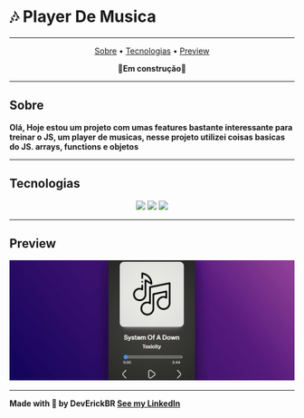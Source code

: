 # 🎶 Player De Musica

---

<p align='center'>
    <a href="#Sobre">Sobre</a> •
    <a href="#Tecnologias">Tecnologias</a> •
    <a href="#Preview">Preview</a>
</p>

**<p align="center">🚧Em construção🚧</p>**

---

## Sobre

**Olá, Hoje estou um projeto com umas features bastante interessante para treinar o JS, um player de musicas, nesse projeto utilizei coisas basicas do JS. arrays, functions e objetos**

---

## Tecnologias

<p align='center'>
    <img src="https://cdn.jsdelivr.net/gh/devicons/devicon/icons/html5/html5-original.svg" width='50px' />
    <img src="https://cdn.jsdelivr.net/gh/devicons/devicon/icons/css3/css3-original.svg" width='50px' />
    <img src="https://cdn.jsdelivr.net/gh/devicons/devicon/icons/javascript/javascript-original.svg" width='50px' />
</p>

---

## Preview

<p aling="center">
    <img alt="Readme" title="Readme" src="./gifs/Demo.gif">
</p>

---
**Made with 💜 by DevErickBR [See my LinkedIn](https://www.linkedin.com/in/erick-yan-carvalho-b2aa5b226/)**
